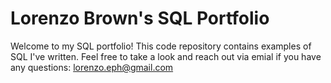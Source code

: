 # Lorenzo Brown's SQL Portfolio

Welcome to my SQL portfolio! This code repository contains examples of SQL I've written. Feel free to take a look and reach out via emial if you have any questions: lorenzo.eph@gmail.com
